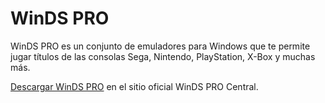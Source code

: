 # WinDS PRO
WinDS PRO es un conjunto de emuladores para Windows que te permite jugar títulos de las consolas Sega, Nintendo, PlayStation, X-Box y muchas más.

[Descargar WinDS PRO](https://windsprocentral.blogspot.com) en el sitio oficial WinDS PRO Central.
